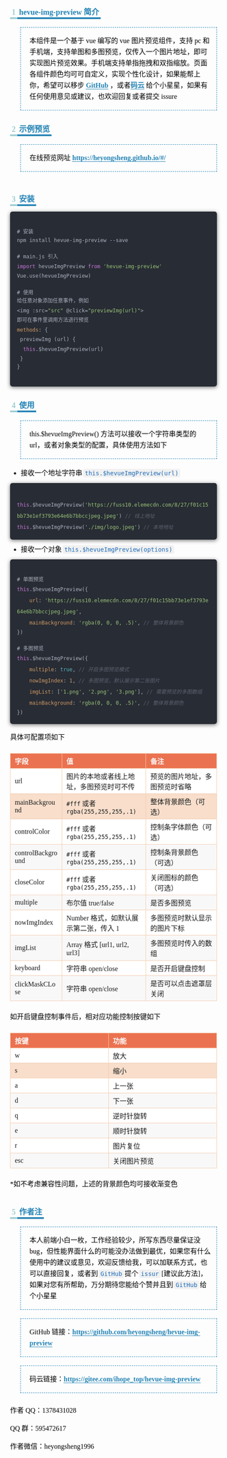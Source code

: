 <section id="nice" data-tool="mdnice编辑器" data-website="https://www.mdnice.com" style="font-size: 16px; color: black; padding: 0 10px; line-height: 1.6; word-spacing: 0px; letter-spacing: 0px; word-break: break-word; word-wrap: break-word; text-align: left; font-family: Optima-Regular, Optima, PingFangSC-light, PingFangTC-light, 'PingFang SC', Cambria, Cochin, Georgia, Times, 'Times New Roman', serif; counter-reset: counterh1 counterh2 counterh3;"><h2 data-tool="mdnice编辑器" style="margin-top: 30px; margin-bottom: 15px; padding: 0px; font-weight: bold; color: black; font-size: 22px;"><span class="prefix" style="display: inline-block;"><span style="counter-increment: counterh2; color: rgb(159,205,208); border-bottom: 4px solid rgb(159,205,208); font-size: 18px; padding: 2px 4px;">1</span></span><span class="content" style="font-size: 18px; border-bottom: 4px solid rgb(37,132,181); padding: 2px 4px; color: rgb(37,132,181);">hevue-img-preview 简介</span><span class="suffix"></span></h2>
<blockquote class="multiquote-1" data-tool="mdnice编辑器" style="display: block; font-size: 0.9em; overflow: auto; overflow-scrolling: touch; border-left: 3px solid rgba(0, 0, 0, 0.4); color: #6a737d; padding-top: 10px; padding-bottom: 10px; padding-left: 20px; padding-right: 10px; margin-bottom: 20px; margin-top: 20px; border: 1px dashed rgb(37,132,181); background: transparent;">
<p style="font-size: 16px; padding-top: 8px; padding-bottom: 8px; margin: 0px; color: black; line-height: 26px;">本组件是一个基于 vue 编写的 vue 图片预览组件，支持 pc 和手机端，支持单图和多图预览，仅传入一个图片地址，即可实现图片预览效果。手机端支持单指拖拽和双指缩放。页面各组件颜色均可可自定义，实现个性化设计，如果能帮上你，希望可以移步 <a href="https://github.com/heyongsheng/hevue-img-preview" style="text-decoration: none; word-wrap: break-word; font-weight: bold; color: rgb(37,132,181); border-bottom: 1px solid rgb(37,132,181);">GitHub</a> ，或者<a href="https://gitee.com/ihope_top/hevue-img-preview" style="text-decoration: none; word-wrap: break-word; font-weight: bold; color: rgb(37,132,181); border-bottom: 1px solid rgb(37,132,181);">码云</a> 给个小星星，如果有任何使用意见或建议，也欢迎回复或者提交 issure</p>
</blockquote>
<h2 data-tool="mdnice编辑器" style="margin-top: 30px; margin-bottom: 15px; padding: 0px; font-weight: bold; color: black; font-size: 22px;"><span class="prefix" style="display: inline-block;"><span style="counter-increment: counterh2; color: rgb(159,205,208); border-bottom: 4px solid rgb(159,205,208); font-size: 18px; padding: 2px 4px;">2</span></span><span class="content" style="font-size: 18px; border-bottom: 4px solid rgb(37,132,181); padding: 2px 4px; color: rgb(37,132,181);">示例预览</span><span class="suffix"></span></h2>
<blockquote class="multiquote-1" data-tool="mdnice编辑器" style="display: block; font-size: 0.9em; overflow: auto; overflow-scrolling: touch; border-left: 3px solid rgba(0, 0, 0, 0.4); color: #6a737d; padding-top: 10px; padding-bottom: 10px; padding-left: 20px; padding-right: 10px; margin-bottom: 20px; margin-top: 20px; border: 1px dashed rgb(37,132,181); background: transparent;">
<p style="font-size: 16px; padding-top: 8px; padding-bottom: 8px; margin: 0px; color: black; line-height: 26px;">在线预览网址 <a href="https://heyongsheng.github.io/#/" style="text-decoration: none; word-wrap: break-word; font-weight: bold; color: rgb(37,132,181); border-bottom: 1px solid rgb(37,132,181);">https://heyongsheng.github.io/#/</a></p>
</blockquote>
<figure data-tool="mdnice编辑器" style="margin: 0; margin-top: 10px; margin-bottom: 10px; display: flex; flex-direction: column; justify-content: center; align-items: center;"><img src="https://user-gold-cdn.xitu.io/2020/4/27/171b94b6a0f7b8dd?w=599&amp;h=272&amp;f=gif&amp;s=1344649" alt style="display: block; margin: 0 auto; max-width: 100%;"></figure>
<h2 data-tool="mdnice编辑器" style="margin-top: 30px; margin-bottom: 15px; padding: 0px; font-weight: bold; color: black; font-size: 22px;"><span class="prefix" style="display: inline-block;"><span style="counter-increment: counterh2; color: rgb(159,205,208); border-bottom: 4px solid rgb(159,205,208); font-size: 18px; padding: 2px 4px;">3</span></span><span class="content" style="font-size: 18px; border-bottom: 4px solid rgb(37,132,181); padding: 2px 4px; color: rgb(37,132,181);">安装</span><span class="suffix"></span></h2>
<pre class="custom" data-tool="mdnice编辑器" style="margin-top: 10px; margin-bottom: 10px; border-radius: 5px; box-shadow: rgba(0, 0, 0, 0.55) 0px 2px 10px;"><span style="display: block; background: url(https://files.mdnice.com/user/3441/876cad08-0422-409d-bb5a-08afec5da8ee.svg); height: 30px; width: 100%; background-size: 40px; background-repeat: no-repeat; background-color: #282c34; margin-bottom: -7px; border-radius: 5px; background-position: 10px 10px;"></span><code class="hljs" style="overflow-x: auto; padding: 16px; color: #abb2bf; display: -webkit-box; font-family: Operator Mono, Consolas, Monaco, Menlo, monospace; font-size: 12px; -webkit-overflow-scrolling: touch; padding-top: 15px; background: #282c34; border-radius: 5px;">#&nbsp;安装<br>npm&nbsp;install&nbsp;hevue-img-preview&nbsp;--save<br><br>#&nbsp;main.js&nbsp;引入<br><span class="hljs-keyword" style="color: #c678dd; line-height: 26px;">import</span>&nbsp;hevueImgPreview&nbsp;<span class="hljs-keyword" style="color: #c678dd; line-height: 26px;">from</span>&nbsp;<span class="hljs-string" style="color: #98c379; line-height: 26px;">'hevue-img-preview'</span><br>Vue.use(hevueImgPreview)<br><br>#&nbsp;使用<br>给任意对象添加任意事件，例如<br>&lt;img&nbsp;:src=<span class="hljs-string" style="color: #98c379; line-height: 26px;">"src"</span>&nbsp;@click=<span class="hljs-string" style="color: #98c379; line-height: 26px;">"previewImg(url)"</span>&gt;<br>即可在事件里调用方法进行预览<br><span class="hljs-attr" style="color: #d19a66; line-height: 26px;">methods</span>:&nbsp;{<br>&nbsp;previewImg&nbsp;(url)&nbsp;{<br>&nbsp;&nbsp;<span class="hljs-keyword" style="color: #c678dd; line-height: 26px;">this</span>.$hevueImgPreview(url)<br>&nbsp;}<br>}<br><br></code></pre>
<h2 data-tool="mdnice编辑器" style="margin-top: 30px; margin-bottom: 15px; padding: 0px; font-weight: bold; color: black; font-size: 22px;"><span class="prefix" style="display: inline-block;"><span style="counter-increment: counterh2; color: rgb(159,205,208); border-bottom: 4px solid rgb(159,205,208); font-size: 18px; padding: 2px 4px;">4</span></span><span class="content" style="font-size: 18px; border-bottom: 4px solid rgb(37,132,181); padding: 2px 4px; color: rgb(37,132,181);">使用</span><span class="suffix"></span></h2>
<blockquote class="multiquote-1" data-tool="mdnice编辑器" style="display: block; font-size: 0.9em; overflow: auto; overflow-scrolling: touch; border-left: 3px solid rgba(0, 0, 0, 0.4); color: #6a737d; padding-top: 10px; padding-bottom: 10px; padding-left: 20px; padding-right: 10px; margin-bottom: 20px; margin-top: 20px; border: 1px dashed rgb(37,132,181); background: transparent;">
<p style="font-size: 16px; padding-top: 8px; padding-bottom: 8px; margin: 0px; color: black; line-height: 26px;">this.$hevueImgPreview() 方法可以接收一个字符串类型的 url，或者对象类型的配置，具体使用方法如下</p>
</blockquote>
<ul data-tool="mdnice编辑器" style="margin-top: 8px; margin-bottom: 8px; padding-left: 25px; color: black; list-style-type: disc;">
<li><section style="margin-top: 5px; margin-bottom: 5px; line-height: 26px; text-align: left; color: rgb(1,1,1); font-weight: 500;">接收一个地址字符串<code style="font-size: 14px; word-wrap: break-word; padding: 2px 4px; border-radius: 4px; margin: 0 2px; color: #1e6bb8; background-color: rgba(27,31,35,.05); font-family: Operator Mono, Consolas, Monaco, Menlo, monospace; word-break: break-all;">this.$hevueImgPreview(url)</code></section></li></ul>
<pre class="custom" data-tool="mdnice编辑器" style="margin-top: 10px; margin-bottom: 10px; border-radius: 5px; box-shadow: rgba(0, 0, 0, 0.55) 0px 2px 10px;"><span style="display: block; background: url(https://files.mdnice.com/user/3441/876cad08-0422-409d-bb5a-08afec5da8ee.svg); height: 30px; width: 100%; background-size: 40px; background-repeat: no-repeat; background-color: #282c34; margin-bottom: -7px; border-radius: 5px; background-position: 10px 10px;"></span><code class="hljs" style="overflow-x: auto; padding: 16px; color: #abb2bf; display: -webkit-box; font-family: Operator Mono, Consolas, Monaco, Menlo, monospace; font-size: 12px; -webkit-overflow-scrolling: touch; padding-top: 15px; background: #282c34; border-radius: 5px;"><span class="hljs-keyword" style="color: #c678dd; line-height: 26px;">this</span>.$hevueImgPreview(<span class="hljs-string" style="color: #98c379; line-height: 26px;">'https://fuss10.elemecdn.com/8/27/f01c15bb73e1ef3793e64e6b7bbccjpeg.jpeg'</span>)&nbsp;<span class="hljs-comment" style="color: #5c6370; font-style: italic; line-height: 26px;">//&nbsp;线上地址</span><br><span class="hljs-keyword" style="color: #c678dd; line-height: 26px;">this</span>.$hevueImgPreview(<span class="hljs-string" style="color: #98c379; line-height: 26px;">'./img/logo.jpeg'</span>)&nbsp;<span class="hljs-comment" style="color: #5c6370; font-style: italic; line-height: 26px;">//&nbsp;本地地址</span><br></code></pre>
<ul data-tool="mdnice编辑器" style="margin-top: 8px; margin-bottom: 8px; padding-left: 25px; color: black; list-style-type: disc;">
<li><section style="margin-top: 5px; margin-bottom: 5px; line-height: 26px; text-align: left; color: rgb(1,1,1); font-weight: 500;">接收一个对象<code style="font-size: 14px; word-wrap: break-word; padding: 2px 4px; border-radius: 4px; margin: 0 2px; color: #1e6bb8; background-color: rgba(27,31,35,.05); font-family: Operator Mono, Consolas, Monaco, Menlo, monospace; word-break: break-all;">this.$hevueImgPreview(options)</code></section></li></ul>
<pre class="custom" data-tool="mdnice编辑器" style="margin-top: 10px; margin-bottom: 10px; border-radius: 5px; box-shadow: rgba(0, 0, 0, 0.55) 0px 2px 10px;"><span style="display: block; background: url(https://files.mdnice.com/user/3441/876cad08-0422-409d-bb5a-08afec5da8ee.svg); height: 30px; width: 100%; background-size: 40px; background-repeat: no-repeat; background-color: #282c34; margin-bottom: -7px; border-radius: 5px; background-position: 10px 10px;"></span><code class="hljs" style="overflow-x: auto; padding: 16px; color: #abb2bf; display: -webkit-box; font-family: Operator Mono, Consolas, Monaco, Menlo, monospace; font-size: 12px; -webkit-overflow-scrolling: touch; padding-top: 15px; background: #282c34; border-radius: 5px;">#&nbsp;单图预览<br><span class="hljs-keyword" style="color: #c678dd; line-height: 26px;">this</span>.$hevueImgPreview({<br>&nbsp;&nbsp;&nbsp;&nbsp;<span class="hljs-attr" style="color: #d19a66; line-height: 26px;">url</span>:&nbsp;<span class="hljs-string" style="color: #98c379; line-height: 26px;">'https://fuss10.elemecdn.com/8/27/f01c15bb73e1ef3793e64e6b7bbccjpeg.jpeg'</span>,<br>&nbsp;&nbsp;&nbsp;&nbsp;<span class="hljs-attr" style="color: #d19a66; line-height: 26px;">mainBackground</span>:&nbsp;<span class="hljs-string" style="color: #98c379; line-height: 26px;">'rgba(0,&nbsp;0,&nbsp;0,&nbsp;.5)'</span>,&nbsp;<span class="hljs-comment" style="color: #5c6370; font-style: italic; line-height: 26px;">//&nbsp;整体背景颜色</span><br>})<br><br>#&nbsp;多图预览<br><span class="hljs-keyword" style="color: #c678dd; line-height: 26px;">this</span>.$hevueImgPreview({<br>&nbsp;&nbsp;&nbsp;&nbsp;<span class="hljs-attr" style="color: #d19a66; line-height: 26px;">multiple</span>:&nbsp;<span class="hljs-literal" style="color: #56b6c2; line-height: 26px;">true</span>,&nbsp;<span class="hljs-comment" style="color: #5c6370; font-style: italic; line-height: 26px;">//&nbsp;开启多图预览模式</span><br>&nbsp;&nbsp;&nbsp;&nbsp;<span class="hljs-attr" style="color: #d19a66; line-height: 26px;">nowImgIndex</span>:&nbsp;<span class="hljs-number" style="color: #d19a66; line-height: 26px;">1</span>,&nbsp;<span class="hljs-comment" style="color: #5c6370; font-style: italic; line-height: 26px;">//&nbsp;多图预览，默认展示第二张图片</span><br>&nbsp;&nbsp;&nbsp;&nbsp;<span class="hljs-attr" style="color: #d19a66; line-height: 26px;">imgList</span>:&nbsp;[<span class="hljs-string" style="color: #98c379; line-height: 26px;">'1.png'</span>,&nbsp;<span class="hljs-string" style="color: #98c379; line-height: 26px;">'2.png'</span>,&nbsp;<span class="hljs-string" style="color: #98c379; line-height: 26px;">'3.png'</span>],&nbsp;<span class="hljs-comment" style="color: #5c6370; font-style: italic; line-height: 26px;">//&nbsp;需要预览的多图数组</span><br>&nbsp;&nbsp;&nbsp;&nbsp;<span class="hljs-attr" style="color: #d19a66; line-height: 26px;">mainBackground</span>:&nbsp;<span class="hljs-string" style="color: #98c379; line-height: 26px;">'rgba(0,&nbsp;0,&nbsp;0,&nbsp;.5)'</span>,&nbsp;<span class="hljs-comment" style="color: #5c6370; font-style: italic; line-height: 26px;">//&nbsp;整体背景颜色</span><br>})<br></code></pre>
<p data-tool="mdnice编辑器" style="font-size: 16px; padding-top: 8px; padding-bottom: 8px; margin: 0; line-height: 26px; color: black;">具体可配置项如下</p>
<section class="table-container" data-tool="mdnice编辑器" style="overflow-x: auto;"><table style="display: table; text-align: left;">
<thead>
<tr style="border: 0; border-top: 1px solid #ccc; background-color: white;">
<th style="font-size: 16px; padding: 5px 10px; text-align: left; font-weight: bold; border: 1px solid rgb(248,99,77); background-color: rgb(235,114, 80); color: #f8f8f8; border-bottom: 0; border: 1px solid rgb(245,203,174); min-width: 85px;">字段</th>
<th style="font-size: 16px; padding: 5px 10px; text-align: left; font-weight: bold; border: 1px solid rgb(248,99,77); background-color: rgb(235,114, 80); color: #f8f8f8; border-bottom: 0; border: 1px solid rgb(245,203,174); min-width: 85px;">值</th>
<th style="font-size: 16px; padding: 5px 10px; text-align: left; font-weight: bold; border: 1px solid rgb(248,99,77); background-color: rgb(235,114, 80); color: #f8f8f8; border-bottom: 0; border: 1px solid rgb(245,203,174); min-width: 85px;">备注</th>
</tr>
</thead>
<tbody style="border: 0;">
<tr style="border: 0; border-top: 1px solid #ccc; background-color: white;">
<td style="font-size: 16px; padding: 5px 10px; text-align: left; border: 1px solid rgb(245,203,174); min-width: 85px;">url</td>
<td style="font-size: 16px; padding: 5px 10px; text-align: left; border: 1px solid rgb(245,203,174); min-width: 85px;">图片的本地或者线上地址，多图预览时可不传</td>
<td style="font-size: 16px; padding: 5px 10px; text-align: left; border: 1px solid rgb(245,203,174); min-width: 85px;">预览的图片地址，多图预览时省略</td>
</tr>
<tr style="border: 0; border-top: 1px solid #ccc; background-color: rgb(248,222,203);">
<td style="font-size: 16px; padding: 5px 10px; text-align: left; border: 1px solid rgb(245,203,174); min-width: 85px;">mainBackground</td>
<td style="font-size: 16px; padding: 5px 10px; text-align: left; border: 1px solid rgb(245,203,174); min-width: 85px;"><code>#fff</code> 或者 <code>rgba(255,255,255,.1)</code></td>
<td style="font-size: 16px; padding: 5px 10px; text-align: left; border: 1px solid rgb(245,203,174); min-width: 85px;">整体背景颜色（可选）</td>
</tr>
<tr style="border: 0; border-top: 1px solid #ccc; background-color: white;">
<td style="font-size: 16px; padding: 5px 10px; text-align: left; border: 1px solid rgb(245,203,174); min-width: 85px;">controlColor</td>
<td style="font-size: 16px; padding: 5px 10px; text-align: left; border: 1px solid rgb(245,203,174); min-width: 85px;"><code>#fff</code> 或者 <code>rgba(255,255,255,.1)</code></td>
<td style="font-size: 16px; padding: 5px 10px; text-align: left; border: 1px solid rgb(245,203,174); min-width: 85px;">控制条字体颜色（可选）</td>
</tr>
<tr style="border: 0; border-top: 1px solid #ccc; background-color: #F8F8F8;">
<td style="font-size: 16px; padding: 5px 10px; text-align: left; border: 1px solid rgb(245,203,174); min-width: 85px;">controlBackground</td>
<td style="font-size: 16px; padding: 5px 10px; text-align: left; border: 1px solid rgb(245,203,174); min-width: 85px;"><code>#fff</code> 或者 <code>rgba(255,255,255,.1)</code></td>
<td style="font-size: 16px; padding: 5px 10px; text-align: left; border: 1px solid rgb(245,203,174); min-width: 85px;">控制条背景颜色 （可选）</td>
</tr>
<tr style="border: 0; border-top: 1px solid #ccc; background-color: white;">
<td style="font-size: 16px; padding: 5px 10px; text-align: left; border: 1px solid rgb(245,203,174); min-width: 85px;">closeColor</td>
<td style="font-size: 16px; padding: 5px 10px; text-align: left; border: 1px solid rgb(245,203,174); min-width: 85px;"><code>#fff</code> 或者 <code>rgba(255,255,255,.1)</code></td>
<td style="font-size: 16px; padding: 5px 10px; text-align: left; border: 1px solid rgb(245,203,174); min-width: 85px;">关闭图标的颜色 （可选）</td>
</tr>
<tr style="border: 0; border-top: 1px solid #ccc; background-color: #F8F8F8;">
<td style="font-size: 16px; padding: 5px 10px; text-align: left; border: 1px solid rgb(245,203,174); min-width: 85px;">multiple</td>
<td style="font-size: 16px; padding: 5px 10px; text-align: left; border: 1px solid rgb(245,203,174); min-width: 85px;">布尔值 true/false</td>
<td style="font-size: 16px; padding: 5px 10px; text-align: left; border: 1px solid rgb(245,203,174); min-width: 85px;">是否多图预览</td>
</tr>
<tr style="border: 0; border-top: 1px solid #ccc; background-color: white;">
<td style="font-size: 16px; padding: 5px 10px; text-align: left; border: 1px solid rgb(245,203,174); min-width: 85px;">nowImgIndex</td>
<td style="font-size: 16px; padding: 5px 10px; text-align: left; border: 1px solid rgb(245,203,174); min-width: 85px;">Number 格式，如默认展示第二张，传入 1</td>
<td style="font-size: 16px; padding: 5px 10px; text-align: left; border: 1px solid rgb(245,203,174); min-width: 85px;">多图预览时默认显示的图片下标</td>
</tr>
<tr style="border: 0; border-top: 1px solid #ccc; background-color: #F8F8F8;">
<td style="font-size: 16px; padding: 5px 10px; text-align: left; border: 1px solid rgb(245,203,174); min-width: 85px;">imgList</td>
<td style="font-size: 16px; padding: 5px 10px; text-align: left; border: 1px solid rgb(245,203,174); min-width: 85px;">Array 格式 [url1, url2, url3]</td>
<td style="font-size: 16px; padding: 5px 10px; text-align: left; border: 1px solid rgb(245,203,174); min-width: 85px;">多图预览时传入的数组</td>
</tr>
<tr style="border: 0; border-top: 1px solid #ccc; background-color: white;">
<td style="font-size: 16px; padding: 5px 10px; text-align: left; border: 1px solid rgb(245,203,174); min-width: 85px;">keyboard</td>
<td style="font-size: 16px; padding: 5px 10px; text-align: left; border: 1px solid rgb(245,203,174); min-width: 85px;">字符串 open/close</td>
<td style="font-size: 16px; padding: 5px 10px; text-align: left; border: 1px solid rgb(245,203,174); min-width: 85px;">是否开启键盘控制</td>
</tr>
<tr style="border: 0; border-top: 1px solid #ccc; background-color: #F8F8F8;">
<td style="font-size: 16px; padding: 5px 10px; text-align: left; border: 1px solid rgb(245,203,174); min-width: 85px;">clickMaskCLose</td>
<td style="font-size: 16px; padding: 5px 10px; text-align: left; border: 1px solid rgb(245,203,174); min-width: 85px;">字符串 open/close</td>
<td style="font-size: 16px; padding: 5px 10px; text-align: left; border: 1px solid rgb(245,203,174); min-width: 85px;">是否可以点击遮罩层关闭</td>
</tr>
</tbody>
</table>
</section><p data-tool="mdnice编辑器" style="font-size: 16px; padding-top: 8px; padding-bottom: 8px; margin: 0; line-height: 26px; color: black;">如开启键盘控制事件后，相对应功能控制按键如下</p>
<section class="table-container" data-tool="mdnice编辑器" style="overflow-x: auto;"><table style="display: table; text-align: left;">
<thead>
<tr style="border: 0; border-top: 1px solid #ccc; background-color: white;">
<th style="font-size: 16px; padding: 5px 10px; text-align: left; font-weight: bold; border: 1px solid rgb(248,99,77); background-color: rgb(235,114, 80); color: #f8f8f8; border-bottom: 0; border: 1px solid rgb(245,203,174); min-width: 85px;">按键</th>
<th style="font-size: 16px; padding: 5px 10px; text-align: left; font-weight: bold; border: 1px solid rgb(248,99,77); background-color: rgb(235,114, 80); color: #f8f8f8; border-bottom: 0; border: 1px solid rgb(245,203,174); min-width: 85px;">功能</th>
</tr>
</thead>
<tbody style="border: 0;">
<tr style="border: 0; border-top: 1px solid #ccc; background-color: white;">
<td style="font-size: 16px; padding: 5px 10px; text-align: left; border: 1px solid rgb(245,203,174); min-width: 85px;">w</td>
<td style="font-size: 16px; padding: 5px 10px; text-align: left; border: 1px solid rgb(245,203,174); min-width: 85px;">放大</td>
</tr>
<tr style="border: 0; border-top: 1px solid #ccc; background-color: rgb(248,222,203);">
<td style="font-size: 16px; padding: 5px 10px; text-align: left; border: 1px solid rgb(245,203,174); min-width: 85px;">s</td>
<td style="font-size: 16px; padding: 5px 10px; text-align: left; border: 1px solid rgb(245,203,174); min-width: 85px;">缩小</td>
</tr>
<tr style="border: 0; border-top: 1px solid #ccc; background-color: white;">
<td style="font-size: 16px; padding: 5px 10px; text-align: left; border: 1px solid rgb(245,203,174); min-width: 85px;">a</td>
<td style="font-size: 16px; padding: 5px 10px; text-align: left; border: 1px solid rgb(245,203,174); min-width: 85px;">上一张</td>
</tr>
<tr style="border: 0; border-top: 1px solid #ccc; background-color: #F8F8F8;">
<td style="font-size: 16px; padding: 5px 10px; text-align: left; border: 1px solid rgb(245,203,174); min-width: 85px;">d</td>
<td style="font-size: 16px; padding: 5px 10px; text-align: left; border: 1px solid rgb(245,203,174); min-width: 85px;">下一张</td>
</tr>
<tr style="border: 0; border-top: 1px solid #ccc; background-color: white;">
<td style="font-size: 16px; padding: 5px 10px; text-align: left; border: 1px solid rgb(245,203,174); min-width: 85px;">q</td>
<td style="font-size: 16px; padding: 5px 10px; text-align: left; border: 1px solid rgb(245,203,174); min-width: 85px;">逆时针旋转</td>
</tr>
<tr style="border: 0; border-top: 1px solid #ccc; background-color: #F8F8F8;">
<td style="font-size: 16px; padding: 5px 10px; text-align: left; border: 1px solid rgb(245,203,174); min-width: 85px;">e</td>
<td style="font-size: 16px; padding: 5px 10px; text-align: left; border: 1px solid rgb(245,203,174); min-width: 85px;">顺时针旋转</td>
</tr>
<tr style="border: 0; border-top: 1px solid #ccc; background-color: white;">
<td style="font-size: 16px; padding: 5px 10px; text-align: left; border: 1px solid rgb(245,203,174); min-width: 85px;">r</td>
<td style="font-size: 16px; padding: 5px 10px; text-align: left; border: 1px solid rgb(245,203,174); min-width: 85px;">图片复位</td>
</tr>
<tr style="border: 0; border-top: 1px solid #ccc; background-color: #F8F8F8;">
<td style="font-size: 16px; padding: 5px 10px; text-align: left; border: 1px solid rgb(245,203,174); min-width: 85px;">esc</td>
<td style="font-size: 16px; padding: 5px 10px; text-align: left; border: 1px solid rgb(245,203,174); min-width: 85px;">关闭图片预览</td>
</tr>
</tbody>
</table>
</section><p data-tool="mdnice编辑器" style="font-size: 16px; padding-top: 8px; padding-bottom: 8px; margin: 0; line-height: 26px; color: black;">*如不考虑兼容性问题，上述的背景颜色均可接收渐变色</p>
<h2 data-tool="mdnice编辑器" style="margin-top: 30px; margin-bottom: 15px; padding: 0px; font-weight: bold; color: black; font-size: 22px;"><span class="prefix" style="display: inline-block;"><span style="counter-increment: counterh2; color: rgb(159,205,208); border-bottom: 4px solid rgb(159,205,208); font-size: 18px; padding: 2px 4px;">5</span></span><span class="content" style="font-size: 18px; border-bottom: 4px solid rgb(37,132,181); padding: 2px 4px; color: rgb(37,132,181);">作者注</span><span class="suffix"></span></h2>
<blockquote class="multiquote-1" data-tool="mdnice编辑器" style="display: block; font-size: 0.9em; overflow: auto; overflow-scrolling: touch; border-left: 3px solid rgba(0, 0, 0, 0.4); color: #6a737d; padding-top: 10px; padding-bottom: 10px; padding-left: 20px; padding-right: 10px; margin-bottom: 20px; margin-top: 20px; border: 1px dashed rgb(37,132,181); background: transparent;">
<p style="font-size: 16px; padding-top: 8px; padding-bottom: 8px; margin: 0px; color: black; line-height: 26px;">本人前端小白一枚，工作经验较少，所写东西尽量保证没 bug，但性能界面什么的可能没办法做到最优，如果您有什么使用中的建议或意见，欢迎反馈给我，可以加联系方式，也可以直接回复，或者到<code style="font-size: 14px; word-wrap: break-word; padding: 2px 4px; border-radius: 4px; margin: 0 2px; color: #1e6bb8; background-color: rgba(27,31,35,.05); font-family: Operator Mono, Consolas, Monaco, Menlo, monospace; word-break: break-all;">GitHub</code>提个<code style="font-size: 14px; word-wrap: break-word; padding: 2px 4px; border-radius: 4px; margin: 0 2px; color: #1e6bb8; background-color: rgba(27,31,35,.05); font-family: Operator Mono, Consolas, Monaco, Menlo, monospace; word-break: break-all;">issur</code>[建议此方法]，如果对您有所帮助，万分期待您能给个赞并且到<code style="font-size: 14px; word-wrap: break-word; padding: 2px 4px; border-radius: 4px; margin: 0 2px; color: #1e6bb8; background-color: rgba(27,31,35,.05); font-family: Operator Mono, Consolas, Monaco, Menlo, monospace; word-break: break-all;">GitHub</code>给个小星星</p>
</blockquote>
<blockquote class="multiquote-1" data-tool="mdnice编辑器" style="display: block; font-size: 0.9em; overflow: auto; overflow-scrolling: touch; border-left: 3px solid rgba(0, 0, 0, 0.4); color: #6a737d; padding-top: 10px; padding-bottom: 10px; padding-left: 20px; padding-right: 10px; margin-bottom: 20px; margin-top: 20px; border: 1px dashed rgb(37,132,181); background: transparent;">
<p style="font-size: 16px; padding-top: 8px; padding-bottom: 8px; margin: 0px; color: black; line-height: 26px;">GitHub 链接：<a href="https://github.com/heyongsheng/hevue-img-preview" style="text-decoration: none; word-wrap: break-word; font-weight: bold; color: rgb(37,132,181); border-bottom: 1px solid rgb(37,132,181);">https://github.com/heyongsheng/hevue-img-preview</a></p>
</blockquote>
<blockquote class="multiquote-1" data-tool="mdnice编辑器" style="display: block; font-size: 0.9em; overflow: auto; overflow-scrolling: touch; border-left: 3px solid rgba(0, 0, 0, 0.4); color: #6a737d; padding-top: 10px; padding-bottom: 10px; padding-left: 20px; padding-right: 10px; margin-bottom: 20px; margin-top: 20px; border: 1px dashed rgb(37,132,181); background: transparent;">
<p style="font-size: 16px; padding-top: 8px; padding-bottom: 8px; margin: 0px; color: black; line-height: 26px;">码云链接：<a href="https://gitee.com/ihope_top/hevue-img-preview" style="text-decoration: none; word-wrap: break-word; font-weight: bold; color: rgb(37,132,181); border-bottom: 1px solid rgb(37,132,181);">https://gitee.com/ihope_top/hevue-img-preview</a></p>
</blockquote>
<p data-tool="mdnice编辑器" style="font-size: 16px; padding-top: 8px; padding-bottom: 8px; margin: 0; line-height: 26px; color: black;">作者 QQ：1378431028</p>
<p data-tool="mdnice编辑器" style="font-size: 16px; padding-top: 8px; padding-bottom: 8px; margin: 0; line-height: 26px; color: black;">QQ 群：595472617</p>
<p data-tool="mdnice编辑器" style="font-size: 16px; padding-top: 8px; padding-bottom: 8px; margin: 0; line-height: 26px; color: black;">作者微信：heyongsheng1996
<img src="https://user-gold-cdn.xitu.io/2020/4/27/171b950ccc0a1695?w=541&amp;h=721&amp;f=png&amp;s=133763" alt style="display: block; margin: 0 auto; max-width: 100%;"></p>
</section>
